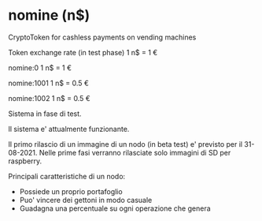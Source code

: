 # nomine (n$)

CryptoToken for cashless payments on vending machines 

Token exchange rate (in test phase) 1 n$ = 1 €

nomine:0      1 n$ = 1 €

nomine:1001   1 n$ = 0.5 €

nomine:1002   1 n$ = 0.5 €


Sistema in fase di test.

Il sistema e' attualmente funzionante.

Il primo rilascio di un immagine di un nodo (in beta test)
e' previsto per il 31-08-2021. 
Nelle prime fasi verranno rilasciate solo immagini 
di SD per raspberry.


Principali caratteristiche di un nodo:

- Possiede un proprio portafoglio
- Puo' vincere dei gettoni in modo casuale
- Guadagna una percentuale su ogni operazione che genera

